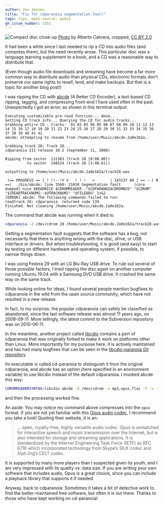 ```yaml
---
author: Jon Jensen
title: "Fix for cdparanoia segmentation fault"
tags: tips, open-source, audio
gh_issue_number: 1551
---
```


<img src="/blog/2019/08/27/cdparanoia-segmentation-fault/5845424017_740bced716_o-edit.jpg" alt="Compact disc close-up" /> [Photo](https://www.flickr.com/photos/jacd74/5845424017/) by Alberto Cabrera, cropped, [CC BY 2.0](https://creativecommons.org/licenses/by/2.0/)

It had been a while since I last needed to rip a CD into audio files (and compress them), but the need recently arose. This particular disc was a language learning supplement to a book, and a CD was a reasonable way to distribute that.

(Even though audio file downloads and streaming have become a far more common way to distribute audio than physical CDs, electronic formats don’t preserve our same rights to resell, lend, and make backups. But that is a topic for another blog post!)

I was ripping the CD with [abcde](https://abcde.einval.com/wiki/) (A Better CD Encoder), a text-based CD ripping, tagging, and compressing front-end I have used often in the past. Unexpectedly I got an error, as shown in this terminal output:

```nohighlight
Executing customizable pre-read function... done.
Getting CD track info... Querying the CD for audio tracks...
Grabbing entire CD - tracks:  01 02 03 04 05 06 07 08 09 10 11 12 13 14 15 16 17 18 19 20 21 22 23 24 25 26 27 28 29 30 31 32 33 34 35 36 37 38 39 40 41 42
abcde: attempting to resume from /home/user/Music/abcde.2a0e162a..
.
Grabbing track 28: Track 28...
cdparanoia III release 10.2 (September 11, 2008)

Ripping from sector  131363 (track 28 [0:00.00])
          to sector  148524 (track 28 [3:48.61])

outputting to /home/user/Music/abcde.2a0e162a/track28.wav

 (== PROGRESS == [ ! !!--!V V   ! ! !   >       | 143137 00 ] == :-) 0 ==)   /bin/abcde: line 3560: 21658 Segmentation fault      (core dumped) nice $READNICE $CDROMREADER -"$CDPARANOIACDROMBUS" "$CDROM" "${READTRACKNUMS:-$UTRACKNUM}" "$FILEARG" 1>&2
[ERROR] abcde: The following commands failed to run:
readtrack-28: cdparanoia  returned code 139
Finished. Not cleaning /home/user/Music/abcde.2a0e162a.
```

The command that abcde was running when it died is:

```bash
cdparanoia -d /dev/cdrom 28 /home/user/Music/abcde.2a0e162a/track28.wav
```

Getting a segmentation fault suggests that the software has a bug, not necessarily that there is anything wrong with the disc, drive, or USB interface or drivers. But when troubleshooting, it is good (and easy) to start by testing on different hardware and operating system, if possible, to narrow things down.

I was using Fedora 29 with an LG Blu-Ray USB drive. To rule out several of those possible factors, I tried ripping the disc again on another computer running Ubuntu 19.04 with a Samsung DVD USB drive. It crashed the same way on the same track.

While looking online for ideas, I found several people mention bugfixes to cdparanoia in the wild from the open source community, which have not resulted in a new release.

In fact, to my surprise, the popular cdparanoia can safely be classified as abandoned, since the last software release was almost 11 years ago, on 2008-09-11. More tellingly, the latest commit to the Subversion repository was on 2010-06-11.

In the meantime, another project called [libcdio](https://www.gnu.org/software/libcdio/) contains a port of cdparanoia that was originally forked to make it work on platforms other than Linux. More importantly for my purpose here, it is actively maintained and has had many bugfixes that can be seen in the [libcdio-paranoia Git repository](https://github.com/rocky/libcdio-paranoia).

Its executable is called cd-paranoia to distinguish it from the original cdparanoia, and abcde has an option (here specified in an environment variable) to use libcdio instead of the default cdparanoia. I invoked abcde this way:

```bash
CDROMREADERSYNTAX=libcdio abcde -d /dev/cdrom -o mp3,opus,flac -V -x -j 3
```

and then the processing worked fine.

An aside: You may notice my command above compresses into the `opus` format. If you are not yet familiar with this [Opus audio codec](https://opus-codec.org/), I recommend you take a look! Quoting their website, it is an:

> … open, royalty-free, highly versatile audio codec. Opus is unmatched for interactive speech and music transmission over the Internet, but is also intended for storage and streaming applications. It is standardized by the Internet Engineering Task Force (IETF) as RFC 6716 which incorporated technology from Skype’s SILK codec and Xiph.Org’s CELT codec.

It is supported by many more players than I suspected given its youth, and I am very impressed with its quality vs. data size. If you are writing your own software that includes audio, Opus is a great choice, since you can include a playback library that supports it if needed.

Anyway, back to cdparanoia: Sometimes it takes a bit of detective work to find the better-maintained free software, but often it is out there. Thanks to those who have kept working on cd-paranoia!

